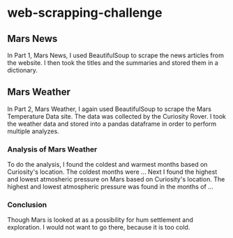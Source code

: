 # web-scrapping-challenge
## Mars News

In Part 1, Mars News, I used BeautifulSoup to scrape the news articles from the website. I then took the titles and the summaries and stored them in a dictionary. 

## Mars Weather

In Part 2, Mars Weather, I again used BeautifulSoup to scrape the Mars Temperature Data site. The data was collected by the Curiosity Rover. I took the weather data and stored into a pandas dataframe in order to perform multiple analyzes. 

### Analysis of Mars Weather

To do the analysis, I found the coldest and warmest months based on Curiosity's location. The coldest months were ... Next I found the highest and lowest atmosheric pressure on Mars based on Curiosity's location. The highest and lowest atmospheric pressure was found in the months of ... 

### Conclusion

Though Mars is looked at as a possibility for hum settlement and exploration. I would not want to go there, because it is too cold. 
